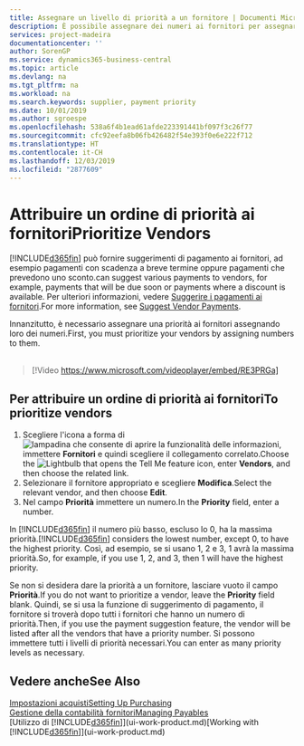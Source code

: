 ```yaml
---
title: Assegnare un livello di priorità a un fornitore | Documenti Microsoft
description: È possibile assegnare dei numeri ai fornitori per assegnare loro una priorità e semplificare i suggerimenti di pagamento in Business Central.
services: project-madeira
documentationcenter: ''
author: SorenGP
ms.service: dynamics365-business-central
ms.topic: article
ms.devlang: na
ms.tgt_pltfrm: na
ms.workload: na
ms.search.keywords: supplier, payment priority
ms.date: 10/01/2019
ms.author: sgroespe
ms.openlocfilehash: 538a6f4b1ead61afde223391441bf097f3c26f77
ms.sourcegitcommit: cfc92eefa8b06fb426482f54e393f0e6e222f712
ms.translationtype: HT
ms.contentlocale: it-CH
ms.lasthandoff: 12/03/2019
ms.locfileid: "2877609"
---
```

# <a name="prioritize-vendors"></a><span data-ttu-id="e510a-103">Attribuire un ordine di priorità ai fornitori</span><span class="sxs-lookup"><span data-stu-id="e510a-103">Prioritize Vendors</span></span>
[!INCLUDE[d365fin](includes/d365fin_md.md)] <span data-ttu-id="e510a-104">può fornire suggerimenti di pagamento ai fornitori, ad esempio pagamenti con scadenza a breve termine oppure pagamenti che prevedono uno sconto.</span><span class="sxs-lookup"><span data-stu-id="e510a-104">can suggest various payments to vendors, for example, payments that will be due soon or payments where a discount is available.</span></span> <span data-ttu-id="e510a-105">Per ulteriori informazioni, vedere [Suggerire i pagamenti ai fornitori](payables-how-suggest-vendor-payments.md).</span><span class="sxs-lookup"><span data-stu-id="e510a-105">For more information, see [Suggest Vendor Payments](payables-how-suggest-vendor-payments.md).</span></span>

<span data-ttu-id="e510a-106">Innanzitutto, è necessario assegnare una priorità ai fornitori assegnando loro dei numeri.</span><span class="sxs-lookup"><span data-stu-id="e510a-106">First, you must prioritize your vendors by assigning numbers to them.</span></span>
<br><br>
> [!Video https://www.microsoft.com/videoplayer/embed/RE3PRGa]

## <a name="to-prioritize-vendors"></a><span data-ttu-id="e510a-107">Per attribuire un ordine di priorità ai fornitori</span><span class="sxs-lookup"><span data-stu-id="e510a-107">To prioritize vendors</span></span>
1. <span data-ttu-id="e510a-108">Scegliere l'icona a forma di ![lampadina che consente di aprire la funzionalità delle informazioni](media/ui-search/search_small.png "Informazioni sull'operazione che si desidera eseguire"), immettere **Fornitori** e quindi scegliere il collegamento correlato.</span><span class="sxs-lookup"><span data-stu-id="e510a-108">Choose the ![Lightbulb that opens the Tell Me feature](media/ui-search/search_small.png "Tell me what you want to do") icon, enter **Vendors**, and then choose the related link.</span></span>
2. <span data-ttu-id="e510a-109">Selezionare il fornitore appropriato e scegliere **Modifica**.</span><span class="sxs-lookup"><span data-stu-id="e510a-109">Select the relevant vendor, and then choose **Edit**.</span></span>
3. <span data-ttu-id="e510a-110">Nel campo **Priorità** immettere un numero.</span><span class="sxs-lookup"><span data-stu-id="e510a-110">In the **Priority** field, enter a number.</span></span>

<span data-ttu-id="e510a-111">In [!INCLUDE[d365fin](includes/d365fin_md.md)] il numero più basso, escluso lo 0, ha la massima priorità.</span><span class="sxs-lookup"><span data-stu-id="e510a-111">[!INCLUDE[d365fin](includes/d365fin_md.md)] considers the lowest number, except 0, to have the highest priority.</span></span> <span data-ttu-id="e510a-112">Così, ad esempio, se si usano 1, 2 e 3, 1 avrà la massima priorità.</span><span class="sxs-lookup"><span data-stu-id="e510a-112">So, for example, if you use 1, 2, and 3, then 1 will have the highest priority.</span></span>

<span data-ttu-id="e510a-113">Se non si desidera dare la priorità a un fornitore, lasciare vuoto il campo **Priorità**.</span><span class="sxs-lookup"><span data-stu-id="e510a-113">If you do not want to prioritize a vendor, leave the **Priority** field blank.</span></span> <span data-ttu-id="e510a-114">Quindi, se si usa la funzione di suggerimento di pagamento, il fornitore si troverà dopo tutti i fornitori che hanno un numero di priorità.</span><span class="sxs-lookup"><span data-stu-id="e510a-114">Then, if you use the payment suggestion feature, the vendor will be listed after all the vendors that have a priority number.</span></span> <span data-ttu-id="e510a-115">Si possono immettere tutti i livelli di priorità necessari.</span><span class="sxs-lookup"><span data-stu-id="e510a-115">You can enter as many priority levels as necessary.</span></span>

## <a name="see-also"></a><span data-ttu-id="e510a-116">Vedere anche</span><span class="sxs-lookup"><span data-stu-id="e510a-116">See Also</span></span>
[<span data-ttu-id="e510a-117">Impostazioni acquisti</span><span class="sxs-lookup"><span data-stu-id="e510a-117">Setting Up Purchasing</span></span>](purchasing-setup-purchasing.md)  
[<span data-ttu-id="e510a-118">Gestione della contabilità fornitori</span><span class="sxs-lookup"><span data-stu-id="e510a-118">Managing Payables</span></span>](payables-manage-payables.md)  
<span data-ttu-id="e510a-119">[Utilizzo di [!INCLUDE[d365fin](includes/d365fin_md.md)]](ui-work-product.md)</span><span class="sxs-lookup"><span data-stu-id="e510a-119">[Working with [!INCLUDE[d365fin](includes/d365fin_md.md)]](ui-work-product.md)</span></span>
